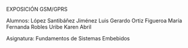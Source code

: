 EXPOSICIÓN GSM/GPRS


Alumnos:
     López Santibáñez Jiménez Luis Gerardo
     Ortiz Figueroa María Fernanda
     Robles Uribe Karen Abril

Asignatura:
     Fundamentos de Sistemas Embebidos
